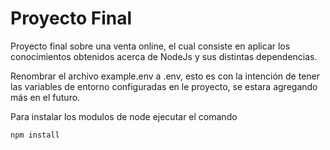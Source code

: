 # Proyecto Final

Proyecto final sobre una venta online, el cual consiste en aplicar los conocimientos obtenidos acerca
de NodeJs y sus distintas dependencias.

Renombrar el archivo example.env a .env, esto es con la intención de tener las variables de entorno
configuradas en le proyecto, se estara agregando más en el futuro.

Para instalar los modulos de node ejecutar el comando
```
npm install
```
